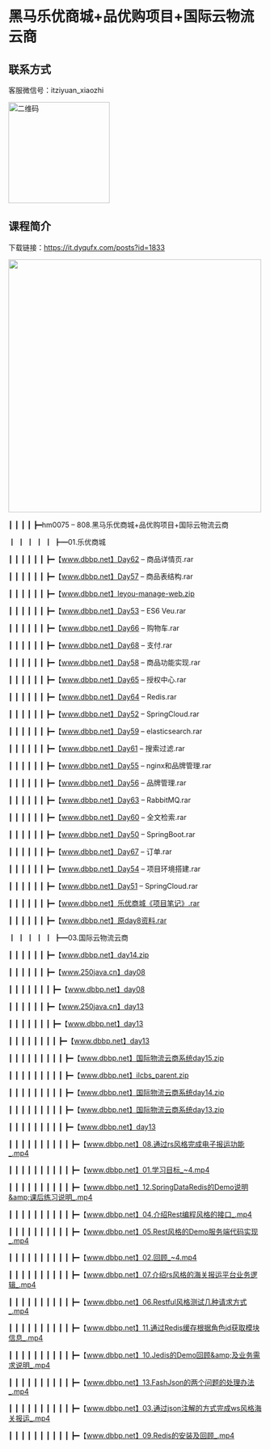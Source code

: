 # 黑马乐优商城+品优购项目+国际云物流云商

## 联系方式

客服微信号：itziyuan_xiaozhi

<img src="https://ziyuanyun.oss-cn-guangzhou.aliyuncs.com/common/20240614073449/666b82192834a.jpg" width="200" height="200" alt="二维码">

## 课程简介

下载链接：https://it.dyqufx.com/posts?id=1833

<img src="https://ziyuanyun.oss-cn-guangzhou.aliyuncs.com/yun/20240515183544/66449000d8d92.jpg" width="500" alt="">

  ┃ ┃ ┃ ┃ ┣━hm0075 &#8211; 808.黑马乐优商城+品优购项目+国际云物流云商

 ┃ ┃ ┃ ┃ ┃ ┣━01.乐优商城

 ┃ ┃ ┃ ┃ ┃ ┃ ┣━【www.dbbp.net】Day62 &#8211; 商品详情页.rar

 ┃ ┃ ┃ ┃ ┃ ┃ ┣━【www.dbbp.net】Day57 &#8211; 商品表结构.rar

 ┃ ┃ ┃ ┃ ┃ ┃ ┣━【www.dbbp.net】leyou-manage-web.zip

 ┃ ┃ ┃ ┃ ┃ ┃ ┣━【www.dbbp.net】Day53 &#8211; ES6 Veu.rar

 ┃ ┃ ┃ ┃ ┃ ┃ ┣━【www.dbbp.net】Day66 &#8211; 购物车.rar

 ┃ ┃ ┃ ┃ ┃ ┃ ┣━【www.dbbp.net】Day68 &#8211; 支付.rar

 ┃ ┃ ┃ ┃ ┃ ┃ ┣━【www.dbbp.net】Day58 &#8211; 商品功能实现.rar

 ┃ ┃ ┃ ┃ ┃ ┃ ┣━【www.dbbp.net】Day65 &#8211; 授权中心.rar

 ┃ ┃ ┃ ┃ ┃ ┃ ┣━【www.dbbp.net】Day64 &#8211; Redis.rar

 ┃ ┃ ┃ ┃ ┃ ┃ ┣━【www.dbbp.net】Day52 &#8211; SpringCloud.rar

 ┃ ┃ ┃ ┃ ┃ ┃ ┣━【www.dbbp.net】Day59 &#8211; elasticsearch.rar

 ┃ ┃ ┃ ┃ ┃ ┃ ┣━【www.dbbp.net】Day61 &#8211; 搜索过滤.rar

 ┃ ┃ ┃ ┃ ┃ ┃ ┣━【www.dbbp.net】Day55 &#8211; nginx和品牌管理.rar

 ┃ ┃ ┃ ┃ ┃ ┃ ┣━【www.dbbp.net】Day56 &#8211; 品牌管理.rar

 ┃ ┃ ┃ ┃ ┃ ┃ ┣━【www.dbbp.net】Day63 &#8211; RabbitMQ.rar

 ┃ ┃ ┃ ┃ ┃ ┃ ┣━【www.dbbp.net】Day60 &#8211; 全文检索.rar

 ┃ ┃ ┃ ┃ ┃ ┃ ┣━【www.dbbp.net】Day50 &#8211; SpringBoot.rar

 ┃ ┃ ┃ ┃ ┃ ┃ ┣━【www.dbbp.net】Day67 &#8211; 订单.rar

 ┃ ┃ ┃ ┃ ┃ ┃ ┣━【www.dbbp.net】Day54 &#8211; 项目环境搭建.rar

 ┃ ┃ ┃ ┃ ┃ ┃ ┣━【www.dbbp.net】Day51 &#8211; SpringCloud.rar

 ┃ ┃ ┃ ┃ ┃ ┃ ┣━【www.dbbp.net】乐优商城《项目笔记》.rar

 ┃ ┃ ┃ ┃ ┃ ┃ ┣━【www.dbbp.net】原day8资料.rar

 ┃ ┃ ┃ ┃ ┃ ┣━03.国际云物流云商

 ┃ ┃ ┃ ┃ ┃ ┃ ┣━【www.dbbp.net】day14.zip

 ┃ ┃ ┃ ┃ ┃ ┃ ┣━【www.250java.cn】day08

 ┃ ┃ ┃ ┃ ┃ ┃ ┃ ┣━【www.dbbp.net】day08

 ┃ ┃ ┃ ┃ ┃ ┃ ┣━【www.250java.cn】day13

 ┃ ┃ ┃ ┃ ┃ ┃ ┃ ┣━【www.dbbp.net】day13

 ┃ ┃ ┃ ┃ ┃ ┃ ┃ ┃ ┣━【www.dbbp.net】day13

 ┃ ┃ ┃ ┃ ┃ ┃ ┃ ┃ ┃ ┣━【www.dbbp.net】国际物流云商系统day15.zip

 ┃ ┃ ┃ ┃ ┃ ┃ ┃ ┃ ┃ ┣━【www.dbbp.net】ilcbs_parent.zip

 ┃ ┃ ┃ ┃ ┃ ┃ ┃ ┃ ┃ ┣━【www.dbbp.net】国际物流云商系统day14.zip

 ┃ ┃ ┃ ┃ ┃ ┃ ┃ ┃ ┃ ┣━【www.dbbp.net】国际物流云商系统day13.zip

 ┃ ┃ ┃ ┃ ┃ ┃ ┃ ┃ ┃ ┣━【www.dbbp.net】day13

 ┃ ┃ ┃ ┃ ┃ ┃ ┃ ┃ ┃ ┃ ┣━【www.dbbp.net】08.通过rs风格完成电子报运功能_.mp4

 ┃ ┃ ┃ ┃ ┃ ┃ ┃ ┃ ┃ ┃ ┣━【www.dbbp.net】01.学习目标_~4.mp4

 ┃ ┃ ┃ ┃ ┃ ┃ ┃ ┃ ┃ ┃ ┣━【www.dbbp.net】12.SpringDataRedis的Demo说明&amp;课后练习说明_.mp4

 ┃ ┃ ┃ ┃ ┃ ┃ ┃ ┃ ┃ ┃ ┣━【www.dbbp.net】04.介绍Rest编程风格的接口_.mp4

 ┃ ┃ ┃ ┃ ┃ ┃ ┃ ┃ ┃ ┃ ┣━【www.dbbp.net】05.Rest风格的Demo服务端代码实现_.mp4

 ┃ ┃ ┃ ┃ ┃ ┃ ┃ ┃ ┃ ┃ ┣━【www.dbbp.net】02.回顾_~4.mp4

 ┃ ┃ ┃ ┃ ┃ ┃ ┃ ┃ ┃ ┃ ┣━【www.dbbp.net】07.介绍rs风格的海关报运平台业务逻辑_.mp4

 ┃ ┃ ┃ ┃ ┃ ┃ ┃ ┃ ┃ ┃ ┣━【www.dbbp.net】06.Restful风格测试几种请求方式_.mp4

 ┃ ┃ ┃ ┃ ┃ ┃ ┃ ┃ ┃ ┃ ┣━【www.dbbp.net】11.通过Redis缓存根据角色id获取模块信息_.mp4

 ┃ ┃ ┃ ┃ ┃ ┃ ┃ ┃ ┃ ┃ ┣━【www.dbbp.net】10.Jedis的Demo回顾&amp;及业务需求说明_.mp4

 ┃ ┃ ┃ ┃ ┃ ┃ ┃ ┃ ┃ ┃ ┣━【www.dbbp.net】13.FashJson的两个问题的处理办法_.mp4

 ┃ ┃ ┃ ┃ ┃ ┃ ┃ ┃ ┃ ┃ ┣━【www.dbbp.net】03.通过json注解的方式完成ws风格海关报运_.mp4

 ┃ ┃ ┃ ┃ ┃ ┃ ┃ ┃ ┃ ┃ ┣━【www.dbbp.net】09.Redis的安装及回顾_.mp4

  